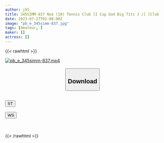 ```yaml
---
author: j91
title: 345SIMM-837 Noa (18) Tennis Club [I Cup God Big Tits J ♪] [Club Activities Canceled Due To Rain → I Can’t Have Sex At The Hotel Together] [Rubbing, Sucking, Sandwiching Luxury Boobs] [Jubo Fellatio Full Erection Raw Cock Shaved Sesame Direct In To This → Unstoppable Runaway Piston Vaginal Cum Shot Inevitable] [Together In A Lovey-Dovey Bath Ijiiji Fimomimomi ♪ → Well, I Got An Erection, So I Started The Second Round With A Cat Costume Tsu]
date: 2023-07-27T02:08:00Z
image: "pb_e_345simm-837.jpg"
tags: [Amateur, ]
maker: []
actress: []
---
```



{{< rawhtml >}}

<div class="video" data-videoid="zbKZgkbrYouYDVw">
    <a href="javascript:;">
        <img src="https://my.j91.asia/posts/pb_e_345simm-837/pb_e_345simm-837.jpg" width="WIDTH" height="HEIGHT" alt="pb_e_345simm-837.mp4" loading="lazy">
    </a>
</div>

<script type="text/javascript" src="https://j91.asia/asset/on-demand-st.js"></script>

<br>
  <link rel="stylesheet" href="https://j91.asia/asset/bs5.css">
  
  <center>
  <button class="btn btn-primary" type="button" data-bs-toggle="collapse" data-bs-target=".multi-collapse" aria-expanded="false" aria-controls="multiCollapseExample1 multiCollapseExample2"><h2>Download</h2></button></center>
</p>
<div class="row">
  <div class="col">
    <div class="collapse multi-collapse" id="multiCollapseExample1">
      <div class="card card-body">
	      	      <br>
<div class="buttons">  
<a href="https://streamtape.to/v/zbKZgkbrYouYDVw"><button class="btn-hover color-3"><i class="fa fa-download"></i> ST</button></a></div>
    </div>
  </div>
</div>
  <div class="col">
    <div class="collapse multi-collapse" id="multiCollapseExample2">
      <div class="card card-body">
	      <br>
<div class="buttons">
    <a href="https://wolfstream.tv/f15xfgf7b36y.html"><button class="btn-hover color-9"><i class="fa fa-download"></i> WS</button></a></div>
<br><br>
      </div>
    </div>
  </div>
</div>

{{< /rawhtml >}}